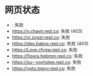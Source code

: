 # 网页状态
- : 失败
- https://v.chavir.repl.co: 失败 (403)
- https://vi.zogzr.repl.co: 失败
- https://deo.babox.repl.co: 失败 (403)
- https://Love.cfvqw.repl.co: 失败
- https://figura.hpbmm.repl.co: 失败
- https://su--yoyholee.repl.co: 失败
- https://ypto.tnpyv.repl.co: 失败
